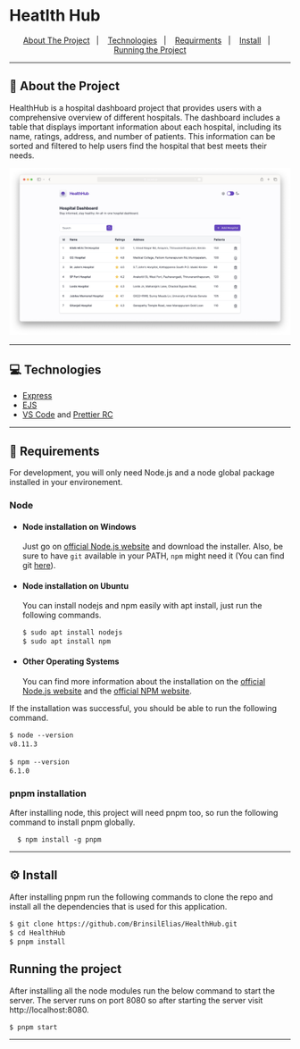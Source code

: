 # Heatlth Hub


<p align="center">
  <a href="#">About The Project</a>&nbsp;&nbsp;&nbsp;|&nbsp;&nbsp;&nbsp;
  <a href="#">Technologies</a>&nbsp;&nbsp;&nbsp;|&nbsp;&nbsp;&nbsp;
  <a href="#">Requirments</a>&nbsp;&nbsp;&nbsp;|&nbsp;&nbsp;&nbsp;
  <a href="#">Install</a>&nbsp;&nbsp;&nbsp;|&nbsp;&nbsp;&nbsp;
  <a href="#">Running the Project</a>
</p>

---

## 🚀 About the Project

HealthHub is a hospital dashboard project that provides users with a comprehensive overview of different hospitals. The dashboard includes a table that displays important information about each hospital, including its name, ratings, address, and number of patients. This information can be sorted and filtered to help users find the hospital that best meets their needs.

![Screenshot of Application](./HealthHub.jpg)

---
## 💻 Technologies
- [Express](https://expressjs.com/)
- [EJS](https://ejs.co/#promo)
- [VS Code](https://code.visualstudio.com) and [Prettier RC](https://github.com/prettier/prettier)

---
## 🧰 Requirements

For development, you will only need Node.js and a node global package installed in your environement.

### Node
- #### Node installation on Windows

  Just go on [official Node.js website](https://nodejs.org/) and download the installer.
  Also, be sure to have `git` available in your PATH, `npm` might need it (You can find git [here](https://git-scm.com/)).

- #### Node installation on Ubuntu

  You can install nodejs and npm easily with apt install, just run the following commands.

      $ sudo apt install nodejs
      $ sudo apt install npm

- #### Other Operating Systems
  You can find more information about the installation on the [official Node.js website](https://nodejs.org/) and the [official NPM website](https://npmjs.org/).

If the installation was successful, you should be able to run the following command.

    $ node --version
    v8.11.3

    $ npm --version
    6.1.0

### pnpm installation
After installing node, this project will need pnpm too, so run the following command to install pnpm globally.

      $ npm install -g pnpm

---

## ⚙️ Install
After installing pnpm run the following commands to clone the repo and install all the dependencies that is used for this application.

    $ git clone https://github.com/BrinsilElias/HealthHub.git
    $ cd HealthHub
    $ pnpm install

##  Running the project
After installing all the node modules run the below command to start the server. The server runs on port 8080 so after starting the server visit http://localhost:8080.

    $ pnpm start

---

